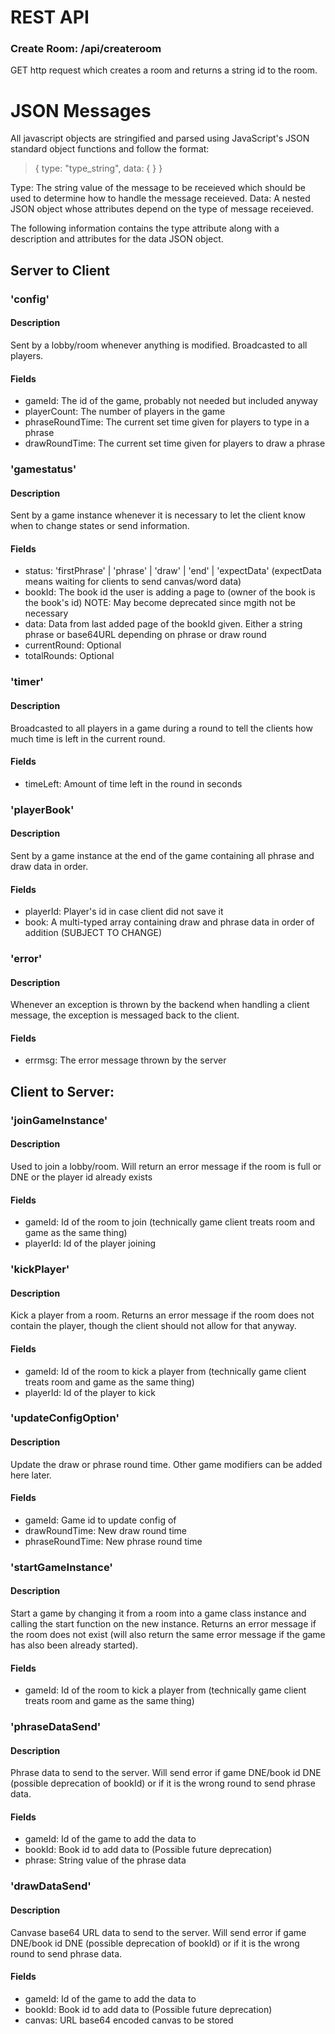 # REST API
### Create Room: /api/createroom
GET http request which creates a room and returns a string id to the room.

# JSON Messages
All javascript objects are stringified and parsed using JavaScript's JSON standard object functions and follow the format:
>{
    type: "type_string",
    data: {
          }
 }

Type: The string value of the message to be receieved which should be used to determine how to handle the message receieved.
Data: A nested JSON object whose attributes depend on the type of message receieved.

The following information contains the type attribute along with a description and attributes for the data JSON object.

## Server to Client
### 'config'
#### Description
Sent by a lobby/room whenever anything is modified. Broadcasted to all players.
#### Fields
- gameId: The id of the game, probably not needed but included anyway
- playerCount: The number of players in the game
- phraseRoundTime: The current set time given for players to type in a phrase
- drawRoundTime: The current set time given for players to draw a phrase

### 'gamestatus'
#### Description
Sent by a game instance whenever it is necessary to let the client know when to change states or send information.
#### Fields
- status: 'firstPhrase' | 'phrase' | 'draw' | 'end' | 'expectData' (expectData means waiting for clients to send canvas/word data)
- bookId: The book id the user is adding a page to (owner of the book is the book's id) NOTE: May become deprecated since mgith not be necessary
- data: Data from last added page of the bookId given. Either a string phrase or base64URL depending on phrase or draw round
- currentRound: Optional
- totalRounds: Optional

### 'timer'
#### Description
Broadcasted to all players in a game during a round to tell the clients how much time is left in the current round.
#### Fields
- timeLeft: Amount of time left in the round in seconds


### 'playerBook'
#### Description
Sent by a game instance at the end of the game containing all phrase and draw data in order.
#### Fields
- playerId: Player's id in case client did not save it
- book: A multi-typed array containing draw and phrase data in order of addition (SUBJECT TO CHANGE)


### 'error'
#### Description
Whenever an exception is thrown by the backend when handling a client message, the exception is messaged back to the client.
#### Fields
- errmsg: The error message thrown by the server

## Client to Server:
### 'joinGameInstance'
#### Description
Used to join a lobby/room. Will return an error message if the room is full or DNE or the player id already exists
#### Fields
- gameId: Id of the room to join (technically game client treats room and game as the same thing)
- playerId: Id of the player joining

### 'kickPlayer'
#### Description
Kick a player from a room. Returns an error message if the room does not contain the player, though the client
should not allow for that anyway.
#### Fields
- gameId: Id of the room to kick a player from (technically game client treats room and game as the same thing)
- playerId: Id of the player to kick

### 'updateConfigOption'
#### Description
Update the draw or phrase round time. Other game modifiers can be added here later.
#### Fields
- gameId: Game id to update config of
- drawRoundTime: New draw round time
- phraseRoundTime: New phrase round time

### 'startGameInstance'
#### Description
Start a game by changing it from a room into a game class instance and calling the start function on the new instance.
Returns an error message if the room does not exist (will also return the same error message if the game has also been already started).
#### Fields
- gameId: Id of the room to kick a player from (technically game client treats room and game as the same thing)

### 'phraseDataSend'
#### Description
Phrase data to send to the server. Will send error if game DNE/book id DNE (possible deprecation of bookId) or if it is
the wrong round to send phrase data.
#### Fields
- gameId: Id of the game to add the data to
- bookId: Book id to add data to (Possible future deprecation)
- phrase: String value of the phrase data

### 'drawDataSend'
#### Description
Canvase base64 URL data to send to the server. Will send error if game DNE/book id DNE (possible deprecation of bookId) or if it is
the wrong round to send phrase data.
#### Fields
- gameId: Id of the game to add the data to
- bookId: Book id to add data to (Possible future deprecation)
- canvas: URL base64 encoded canvas to be stored
